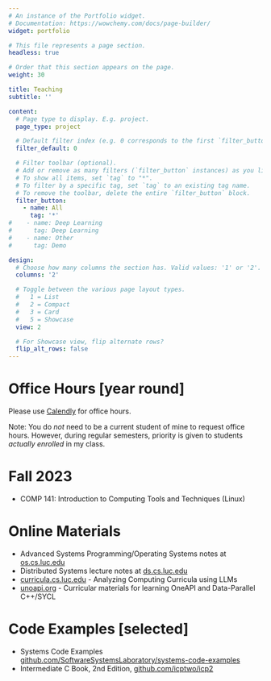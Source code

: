 ```yaml
---
# An instance of the Portfolio widget.
# Documentation: https://wowchemy.com/docs/page-builder/
widget: portfolio

# This file represents a page section.
headless: true

# Order that this section appears on the page.
weight: 30

title: Teaching
subtitle: ''

content:
  # Page type to display. E.g. project.
  page_type: project

  # Default filter index (e.g. 0 corresponds to the first `filter_button` instance below).
  filter_default: 0

  # Filter toolbar (optional).
  # Add or remove as many filters (`filter_button` instances) as you like.
  # To show all items, set `tag` to "*".
  # To filter by a specific tag, set `tag` to an existing tag name.
  # To remove the toolbar, delete the entire `filter_button` block.
  filter_button:
    - name: All
      tag: '*'
#    - name: Deep Learning
#      tag: Deep Learning
#    - name: Other
#      tag: Demo

design:
  # Choose how many columns the section has. Valid values: '1' or '2'.
  columns: '2'

  # Toggle between the various page layout types.
  #   1 = List
  #   2 = Compact
  #   3 = Card
  #   5 = Showcase
  view: 2

  # For Showcase view, flip alternate rows?
  flip_alt_rows: false
---
```


# Office Hours [year round]

Please use [Calendly](https://calendly.com/gkthiruvathukal) for office hours.

Note: You do *not* need to be a current student of mine to request office hours.
However, during regular semesters, priority is given to students *actually enrolled* in my class.

# Fall 2023

- COMP 141: Introduction to Computing Tools and Techniques (Linux)

# Online Materials

- Advanced Systems Programming/Operating Systems notes at [os.cs.luc.edu](https://os.cs.luc.edu)
- Distributed Systems lecture notes at [ds.cs.luc.edu](https://ds.cs.luc.edu)
- [curricula.cs.luc.edu](https://curricula.cs.luc.edu) - Analyzing Computing Curricula using LLMs
- [unoapi.org](https://unoapi.org) - Curricular materials for learning OneAPI and Data-Parallel C++/SYCL

# Code Examples [selected]

- Systems Code Examples [github.com/SoftwareSystemsLaboratory/systems-code-examples](https://github.com/SoftwareSystemsLaboratory/systems-code-examples)
- Intermediate C Book, 2nd Edition, [github.com/icptwo/icp2](https://github.com/icptwo/icp2) 

